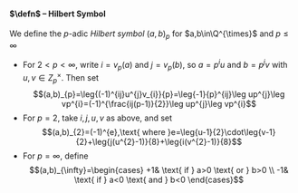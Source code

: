 #### $\defn$ – Hilbert Symbol
We define the $p$-adic *Hilbert symbol* $(a,b)_p$ for $a,b\in\Q^{\times}$ and $p\leq\infty$
- For $2 < p < \infty$, write $i = v_{p}(a)$ and $j = v_{p}(b)$, so $a = p^{i}u$ and $b = p^{j} v$ with $u, v \in Z^{\times}_{p}$. Then set $$(a,b)_{p}=\leg{(-1)^{ij}u^{j}v_{i}}{p}=\leg{-1}{p}^{ij}\leg up^{j}\leg vp^{i}=(-1)^{\frac{ij(p-1)}{2}}\leg up^{j}\leg vp^{i}$$
- For $p=2$, take $i,j,u,v$ as above, and set $$(a,b)_{2}=(-1)^{e},\text{ where }e=\leg{u-1}{2}\cdot\leg{v-1}{2}+\leg{j(u^{2}-1)}{8}+\leg{i(v^{2}-1)}{8}$$
- For $p=\infty$, define $$(a,b)_{\infty}=\begin{cases}
+1& \text{ if } a>0 \text{ or } b>0 \\
-1& \text{ if } a<0 \text{ and } b<0
\end{cases}$$
